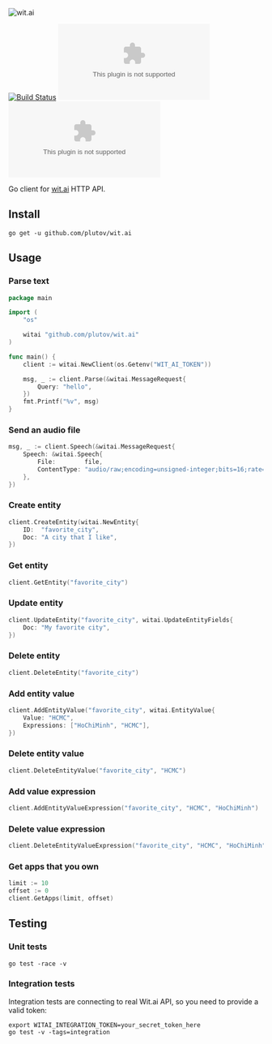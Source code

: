 ![wit.ai](https://s3.amazonaws.com/pliutau.com/wit.png)

[![Build Status](https://travis-ci.org/plutov/wit.ai.svg?branch=master)](https://travis-ci.org/plutov/wit.ai) [![GoDoc](https://godoc.org/github.com/plutov/wit.ai?status.svg)](https://godoc.org/github.com/plutov/wit.ai) [![Go Report Card](https://goreportcard.com/badge/github.com/plutov/wit.ai)](https://goreportcard.com/report/github.com/plutov/wit.ai)

Go client for [wit.ai](https://wit.ai/) HTTP API.

## Install

```
go get -u github.com/plutov/wit.ai
```

## Usage

### Parse text

```go
package main

import (
	"os"

	witai "github.com/plutov/wit.ai"
)

func main() {
	client := witai.NewClient(os.Getenv("WIT_AI_TOKEN"))

	msg, _ := client.Parse(&witai.MessageRequest{
		Query: "hello",
	})
	fmt.Printf("%v", msg)
}
```

### Send an audio file

```go
msg, _ := client.Speech(&witai.MessageRequest{
	Speech: &witai.Speech{
		File:        file,
		ContentType: "audio/raw;encoding=unsigned-integer;bits=16;rate=16k;endian=little",
	},
})
```

### Create entity

```go
client.CreateEntity(witai.NewEntity{
	ID:  "favorite_city",
	Doc: "A city that I like",
})
```

### Get entity

```go
client.GetEntity("favorite_city")
```

### Update entity

```go
client.UpdateEntity("favorite_city", witai.UpdateEntityFields{
	Doc: "My favorite city",
})
```

### Delete entity

```go
client.DeleteEntity("favorite_city")
```

### Add entity value

```go
client.AddEntityValue("favorite_city", witai.EntityValue{
	Value: "HCMC",
	Expressions: ["HoChiMinh", "HCMC"],
})
```

### Delete entity value

```go
client.DeleteEntityValue("favorite_city", "HCMC")
```

### Add value expression

```go
client.AddEntityValueExpression("favorite_city", "HCMC", "HoChiMinh")
```

### Delete value expression

```go
client.DeleteEntityValueExpression("favorite_city", "HCMC", "HoChiMinh")
```

### Get apps that you own

```go
limit := 10
offset := 0
client.GetApps(limit, offset)
```

## Testing

### Unit tests

```
go test -race -v
```

### Integration tests

Integration tests are connecting to real Wit.ai API, so you need to provide a valid token:

```
export WITAI_INTEGRATION_TOKEN=your_secret_token_here
go test -v -tags=integration
```